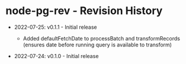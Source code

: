 # node-pg-rev - Revision History

- 2022-07-25: v0.1.1 - Initial release
  - Added defaultFetchDate to processBatch and transformRecords (ensures date before running query is available to transform)

- 2022-07-24: v0.1.0 - Initial release

